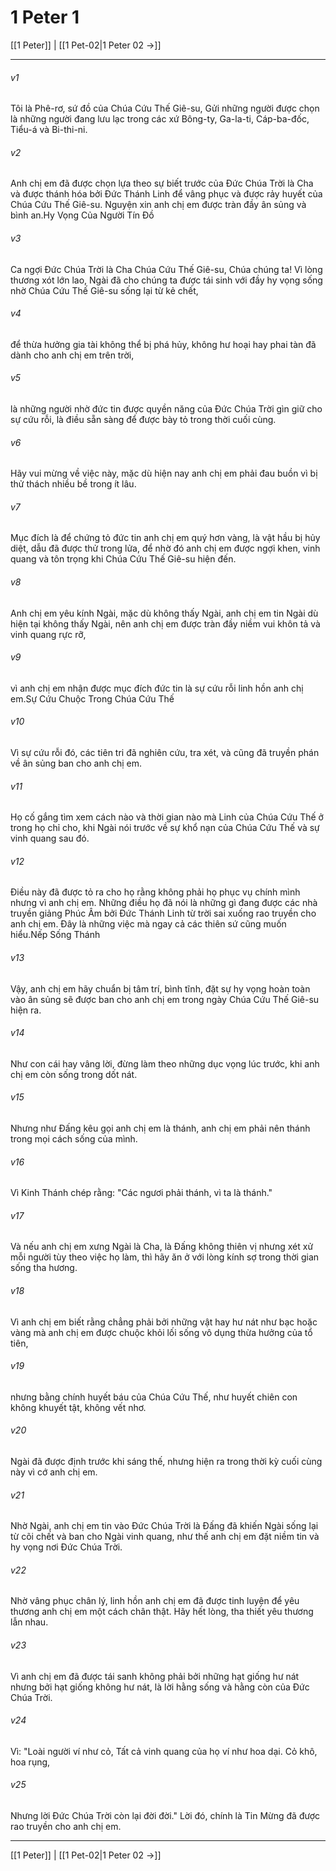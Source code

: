 # 1 Peter 1

[[1 Peter]] | [[1 Pet-02|1 Peter 02 →]]
***



###### v1 
Tôi là Phê-rơ, sứ đồ của Chúa Cứu Thế Giê-su, Gửi những người được chọn là những người đang lưu lạc trong các xứ Bông-ty, Ga-la-ti, Cáp-ba-đốc, Tiểu-á và Bi-thi-ni. 

###### v2 
Anh chị em đã được chọn lựa theo sự biết trước của Đức Chúa Trời là Cha và được thánh hóa bởi Đức Thánh Linh để vâng phục và được rảy huyết của Chúa Cứu Thế Giê-su. Nguyện xin anh chị em được tràn đầy ân sủng và bình an.Hy Vọng Của Người Tín Đồ 

###### v3 
Ca ngợi Đức Chúa Trời là Cha Chúa Cứu Thế Giê-su, Chúa chúng ta! Vì lòng thương xót lớn lao, Ngài đã cho chúng ta được tái sinh với đầy hy vọng sống nhờ Chúa Cứu Thế Giê-su sống lại từ kẻ chết, 

###### v4 
để thừa hưởng gia tài không thể bị phá hủy, không hư hoại hay phai tàn đã dành cho anh chị em trên trời, 

###### v5 
là những người nhờ đức tin được quyền năng của Đức Chúa Trời gìn giữ cho sự cứu rỗi, là điều sẵn sàng để được bày tỏ trong thời cuối cùng. 

###### v6 
Hãy vui mừng về việc này, mặc dù hiện nay anh chị em phải đau buồn vì bị thử thách nhiều bề trong ít lâu. 

###### v7 
Mục đích là để chứng tỏ đức tin anh chị em quý hơn vàng, là vật hầu bị hủy diệt, dẫu đã được thử trong lửa, để nhờ đó anh chị em được ngợi khen, vinh quang và tôn trọng khi Chúa Cứu Thế Giê-su hiện đến. 

###### v8 
Anh chị em yêu kính Ngài, mặc dù không thấy Ngài, anh chị em tin Ngài dù hiện tại không thấy Ngài, nên anh chị em được tràn đầy niềm vui khôn tả và vinh quang rực rỡ, 

###### v9 
vì anh chị em nhận được mục đích đức tin là sự cứu rỗi linh hồn anh chị em.Sự Cứu Chuộc Trong Chúa Cứu Thế 

###### v10 
Vì sự cứu rỗi đó, các tiên tri đã nghiên cứu, tra xét, và cũng đã truyền phán về ân sủng ban cho anh chị em. 

###### v11 
Họ cố gắng tìm xem cách nào và thời gian nào mà Linh của Chúa Cứu Thế ở trong họ chỉ cho, khi Ngài nói trước về sự khổ nạn của Chúa Cứu Thế và sự vinh quang sau đó. 

###### v12 
Điều này đã được tỏ ra cho họ rằng không phải họ phục vụ chính mình nhưng vì anh chị em. Những điều họ đã nói là những gì đang được các nhà truyền giảng Phúc Âm bởi Đức Thánh Linh từ trời sai xuống rao truyền cho anh chị em. Đây là những việc mà ngay cả các thiên sứ cũng muốn hiểu.Nếp Sống Thánh 

###### v13 
Vậy, anh chị em hãy chuẩn bị tâm trí, bình tĩnh, đặt sự hy vọng hoàn toàn vào ân sủng sẽ được ban cho anh chị em trong ngày Chúa Cứu Thế Giê-su hiện ra. 

###### v14 
Như con cái hay vâng lời, đừng làm theo những dục vọng lúc trước, khi anh chị em còn sống trong dốt nát. 

###### v15 
Nhưng như Đấng kêu gọi anh chị em là thánh, anh chị em phải nên thánh trong mọi cách sống của mình. 

###### v16 
Vì Kinh Thánh chép rằng: "Các ngươi phải thánh, vì ta là thánh." 

###### v17 
Và nếu anh chị em xưng Ngài là Cha, là Đấng không thiên vị nhưng xét xử mỗi người tùy theo việc họ làm, thì hãy ăn ở với lòng kính sợ trong thời gian sống tha hương. 

###### v18 
Vì anh chị em biết rằng chẳng phải bởi những vật hay hư nát như bạc hoặc vàng mà anh chị em được chuộc khỏi lối sống vô dụng thừa hưởng của tổ tiên, 

###### v19 
nhưng bằng chính huyết báu của Chúa Cứu Thế, như huyết chiên con không khuyết tật, không vết nhơ. 

###### v20 
Ngài đã được định trước khi sáng thế, nhưng hiện ra trong thời kỳ cuối cùng này vì cớ anh chị em. 

###### v21 
Nhờ Ngài, anh chị em tin vào Đức Chúa Trời là Đấng đã khiến Ngài sống lại từ cõi chết và ban cho Ngài vinh quang, như thế anh chị em đặt niềm tin và hy vọng nơi Đức Chúa Trời. 

###### v22 
Nhờ vâng phục chân lý, linh hồn anh chị em đã được tinh luyện để yêu thương anh chị em một cách chân thật. Hãy hết lòng, tha thiết yêu thương lẫn nhau. 

###### v23 
Vì anh chị em đã được tái sanh không phải bởi những hạt giống hư nát nhưng bởi hạt giống không hư nát, là lời hằng sống và hằng còn của Đức Chúa Trời. 

###### v24 
Vì: "Loài người ví như cỏ, Tất cả vinh quang của họ ví như hoa dại. Cỏ khô, hoa rụng, 

###### v25 
Nhưng lời Đức Chúa Trời còn lại đời đời." Lời đó, chính là Tin Mừng đã được rao truyền cho anh chị em.

***
[[1 Peter]] | [[1 Pet-02|1 Peter 02 →]]
